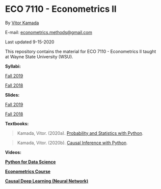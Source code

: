 # ECO 7110 - Econometrics II 

By [Vitor Kamada](https://www.linkedin.com/in/vitor-kamada-1b73a078)

E-mail: econometrics.methods@gmail.com

Last updated 9-15-2020

This repository contains the material for 
ECO 7110 - Econometrics II taught at Wayne State University (WSU).

**Syllabi:**

[Fall 2019](https://github.com/VitorKamada/ECO7110/raw/master/Syllabus/ECO%207110%20Econometrics%20II%20(Fall%202019).pdf)

[Fall 2018](https://github.com/VitorKamada/ECO7110/raw/master/Syllabus/ECO%207110%20Econometrics%20II%20(Fall%202018).pdf)

**Slides:**

[Fall 2019](https://github.com/VitorKamada/ECO7110/tree/master/Slides/Fall%202019)

[Fall 2018](https://github.com/VitorKamada/ECO7110/tree/master/Slides/Fall%202018)





**Textbooks:**

> Kamada, Vitor. (2020a). [Probability and Statistics with Python](https://prob-stat-python.github.io/textbook). 

> Kamada, Vitor. (2020b). [Causal Inference with Python](https://causal-methods.github.io/Book).

**Videos:**

[**Python for Data Science**](https://www.youtube.com/playlist?list=PLOQU3c_3DSpLyH6OgJALbLLsqAa7ZQE4j)

[**Econometrics Course**](https://www.youtube.com/watch?v=iVCnm7okbD4&list=PLOQU3c_3DSpLTBa0vqPFVwDCqXlXiu49j)

[**Causal Deep Learning (Neural Network)**](https://www.youtube.com/watch?v=ilRxmIslZbI&list=PLOQU3c_3DSpJdzucEvsb4RmARC1jQ2BJe)








